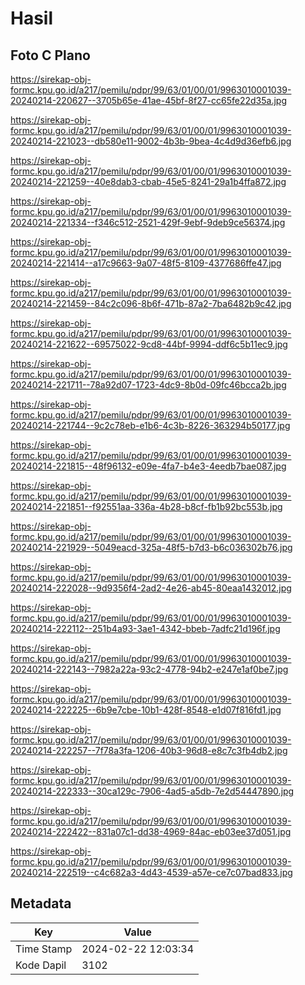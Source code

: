 # Hasil

## Foto C Plano

https://sirekap-obj-formc.kpu.go.id/a217/pemilu/pdpr/99/63/01/00/01/9963010001039-20240214-220627--3705b65e-41ae-45bf-8f27-cc65fe22d35a.jpg

https://sirekap-obj-formc.kpu.go.id/a217/pemilu/pdpr/99/63/01/00/01/9963010001039-20240214-221023--db580e11-9002-4b3b-9bea-4c4d9d36efb6.jpg

https://sirekap-obj-formc.kpu.go.id/a217/pemilu/pdpr/99/63/01/00/01/9963010001039-20240214-221259--40e8dab3-cbab-45e5-8241-29a1b4ffa872.jpg

https://sirekap-obj-formc.kpu.go.id/a217/pemilu/pdpr/99/63/01/00/01/9963010001039-20240214-221334--f346c512-2521-429f-9ebf-9deb9ce56374.jpg

https://sirekap-obj-formc.kpu.go.id/a217/pemilu/pdpr/99/63/01/00/01/9963010001039-20240214-221414--a17c9663-9a07-48f5-8109-4377686ffe47.jpg

https://sirekap-obj-formc.kpu.go.id/a217/pemilu/pdpr/99/63/01/00/01/9963010001039-20240214-221459--84c2c096-8b6f-471b-87a2-7ba6482b9c42.jpg

https://sirekap-obj-formc.kpu.go.id/a217/pemilu/pdpr/99/63/01/00/01/9963010001039-20240214-221622--69575022-9cd8-44bf-9994-ddf6c5b11ec9.jpg

https://sirekap-obj-formc.kpu.go.id/a217/pemilu/pdpr/99/63/01/00/01/9963010001039-20240214-221711--78a92d07-1723-4dc9-8b0d-09fc46bcca2b.jpg

https://sirekap-obj-formc.kpu.go.id/a217/pemilu/pdpr/99/63/01/00/01/9963010001039-20240214-221744--9c2c78eb-e1b6-4c3b-8226-363294b50177.jpg

https://sirekap-obj-formc.kpu.go.id/a217/pemilu/pdpr/99/63/01/00/01/9963010001039-20240214-221815--48f96132-e09e-4fa7-b4e3-4eedb7bae087.jpg

https://sirekap-obj-formc.kpu.go.id/a217/pemilu/pdpr/99/63/01/00/01/9963010001039-20240214-221851--f92551aa-336a-4b28-b8cf-fb1b92bc553b.jpg

https://sirekap-obj-formc.kpu.go.id/a217/pemilu/pdpr/99/63/01/00/01/9963010001039-20240214-221929--5049eacd-325a-48f5-b7d3-b6c036302b76.jpg

https://sirekap-obj-formc.kpu.go.id/a217/pemilu/pdpr/99/63/01/00/01/9963010001039-20240214-222028--9d9356f4-2ad2-4e26-ab45-80eaa1432012.jpg

https://sirekap-obj-formc.kpu.go.id/a217/pemilu/pdpr/99/63/01/00/01/9963010001039-20240214-222112--251b4a93-3ae1-4342-bbeb-7adfc21d196f.jpg

https://sirekap-obj-formc.kpu.go.id/a217/pemilu/pdpr/99/63/01/00/01/9963010001039-20240214-222143--7982a22a-93c2-4778-94b2-e247e1af0be7.jpg

https://sirekap-obj-formc.kpu.go.id/a217/pemilu/pdpr/99/63/01/00/01/9963010001039-20240214-222225--6b9e7cbe-10b1-428f-8548-e1d07f816fd1.jpg

https://sirekap-obj-formc.kpu.go.id/a217/pemilu/pdpr/99/63/01/00/01/9963010001039-20240214-222257--7f78a3fa-1206-40b3-96d8-e8c7c3fb4db2.jpg

https://sirekap-obj-formc.kpu.go.id/a217/pemilu/pdpr/99/63/01/00/01/9963010001039-20240214-222333--30ca129c-7906-4ad5-a5db-7e2d54447890.jpg

https://sirekap-obj-formc.kpu.go.id/a217/pemilu/pdpr/99/63/01/00/01/9963010001039-20240214-222422--831a07c1-dd38-4969-84ac-eb03ee37d051.jpg

https://sirekap-obj-formc.kpu.go.id/a217/pemilu/pdpr/99/63/01/00/01/9963010001039-20240214-222519--c4c682a3-4d43-4539-a57e-ce7c07bad833.jpg


## Metadata

| Key        | Value               |
| ---------- | ------------------- |
| Time Stamp | 2024-02-22 12:03:34 |
| Kode Dapil | 3102                |



